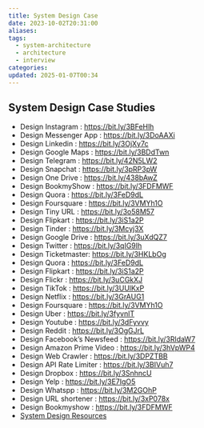 ```yaml
---
title: System Design Case
date: 2023-10-02T20:31:00
aliases: 
tags:
  - system-architecture
  - architecture
  - interview
categories: 
updated: 2025-01-07T00:34
---
```


## System Design Case Studies

- Design Instagram : https://bit.ly/3BFeHlh
- Design Messenger App : https://bit.ly/3DoAAXi
- Design Linkedin : https://bit.ly/3OjXy7c
- Design Google Maps : https://bit.ly/3BDdTwn
- Design Telegram : https://bit.ly/42N5LW2
- Design Snapchat : https://bit.ly/3pRP3pW
- Design One Drive : https://bit.ly/438bAwZ
- Design BookmyShow : https://bit.ly/3FDFMWF
- Design Quora : https://bit.ly/3FeD9dL
- Design Foursquare : https://bit.ly/3VMYh1O
- Design Tiny URL : https://bit.ly/3o58M57
- Design Flipkart : https://bit.ly/3iS1a2P
- Design Tinder : https://bit.ly/3Mcyj3X
- Design Google Drive : https://bit.ly/3uXdQZ7
- Design Twitter : https://bit.ly/3qIG9Ih
- Design Ticketmaster: https://bit.ly/3HKLbOg
- Design Quora : https://bit.ly/3FeD9dL
- Design Flipkart : https://bit.ly/3iS1a2P
- Design Flickr : https://bit.ly/3uCGkXJ
- Design TikTok : https://bit.ly/3UUlKxP
- Design Netflix : https://bit.ly/3GrAUG1
- Design Foursquare : https://bit.ly/3VMYh1O
- Design Uber : https://bit.ly/3fyvnlT
- Design Youtube : https://bit.ly/3dFyvvy
- Design Reddit : https://bit.ly/3OgGJrL
- Design Facebook’s Newsfeed : https://bit.ly/3RldaW7
- Design Amazon Prime Video : https://bit.ly/3hVpWP4
- Design Web Crawler : https://bit.ly/3DPZTBB
- Design API Rate Limiter : https://bit.ly/3BIVuh7
- Design Dropbox : https://bit.ly/3SnhncU
- Design Yelp : https://bit.ly/3E7IgO5
- Design Whatspp : https://bit.ly/3M2GOhP
- Design URL shortener : https://bit.ly/3xP078x
- Design Bookmyshow : https://bit.ly/3FDFMWF
- [System Design Resources](https://github.com/InterviewReady/system-design-resources)
